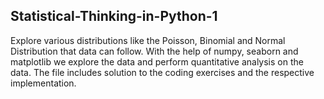 ## Statistical-Thinking-in-Python-1

Explore various distributions like the Poisson, Binomial and Normal Distribution that data can follow. With the help of numpy, seaborn and matplotlib we explore the data and perform quantitative analysis on the data. The file includes solution to the coding exercises and the respective implementation.
